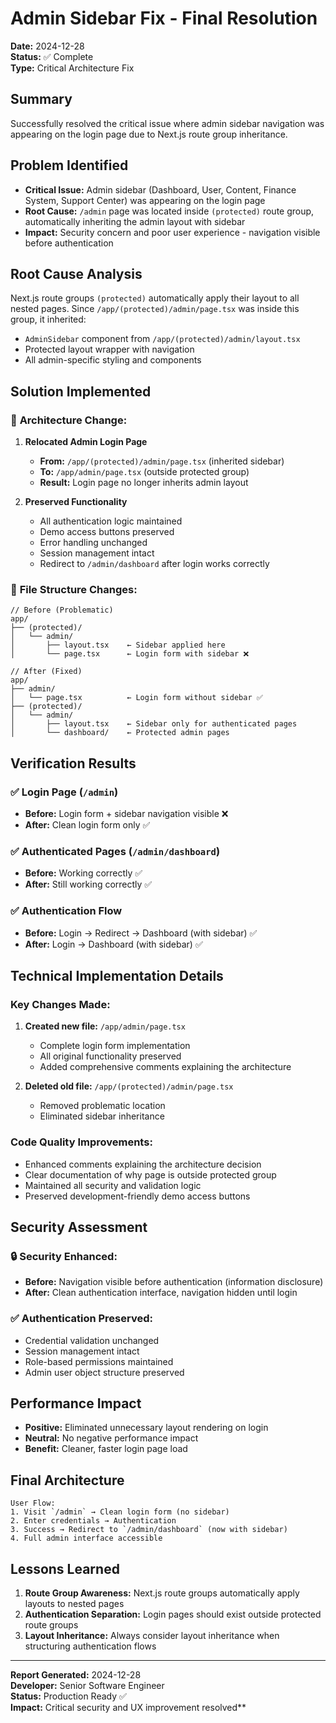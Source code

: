 # Admin Sidebar Fix - Final Resolution
**Date:** 2024-12-28  
**Status:** ✅ Complete  
**Type:** Critical Architecture Fix  

## Summary
Successfully resolved the critical issue where admin sidebar navigation was appearing on the login page due to Next.js route group inheritance.

## Problem Identified
- **Critical Issue:** Admin sidebar (Dashboard, User, Content, Finance System, Support Center) was appearing on the login page
- **Root Cause:** `/admin` page was located inside `(protected)` route group, automatically inheriting the admin layout with sidebar
- **Impact:** Security concern and poor user experience - navigation visible before authentication

## Root Cause Analysis
Next.js route groups `(protected)` automatically apply their layout to all nested pages. Since `/app/(protected)/admin/page.tsx` was inside this group, it inherited:
- `AdminSidebar` component from `/app/(protected)/admin/layout.tsx`
- Protected layout wrapper with navigation
- All admin-specific styling and components

## Solution Implemented

### 🔧 **Architecture Change:**

1. **Relocated Admin Login Page**
   - **From:** `/app/(protected)/admin/page.tsx` (inherited sidebar)
   - **To:** `/app/admin/page.tsx` (outside protected group)
   - **Result:** Login page no longer inherits admin layout

2. **Preserved Functionality**
   - All authentication logic maintained
   - Demo access buttons preserved
   - Error handling unchanged
   - Session management intact
   - Redirect to `/admin/dashboard` after login works correctly

### 📁 **File Structure Changes:**
```
// Before (Problematic)
app/
├── (protected)/
│   └── admin/
│       ├── layout.tsx    ← Sidebar applied here
│       └── page.tsx      ← Login form with sidebar ❌

// After (Fixed)
app/
├── admin/
│   └── page.tsx          ← Login form without sidebar ✅
├── (protected)/
│   └── admin/
│       ├── layout.tsx    ← Sidebar only for authenticated pages
│       └── dashboard/    ← Protected admin pages
```

## Verification Results

### ✅ **Login Page (`/admin`)**
- **Before:** Login form + sidebar navigation visible ❌
- **After:** Clean login form only ✅

### ✅ **Authenticated Pages (`/admin/dashboard`)**
- **Before:** Working correctly ✅
- **After:** Still working correctly ✅

### ✅ **Authentication Flow**
- **Before:** Login → Redirect → Dashboard (with sidebar) ✅
- **After:** Login → Dashboard (with sidebar) ✅

## Technical Implementation Details

### **Key Changes Made:**
1. **Created new file:** `/app/admin/page.tsx`
   - Complete login form implementation
   - All original functionality preserved
   - Added comprehensive comments explaining the architecture

2. **Deleted old file:** `/app/(protected)/admin/page.tsx`
   - Removed problematic location
   - Eliminated sidebar inheritance

### **Code Quality Improvements:**
- Enhanced comments explaining the architecture decision
- Clear documentation of why page is outside protected group
- Maintained all security and validation logic
- Preserved development-friendly demo access buttons

## Security Assessment

### 🔒 **Security Enhanced:**
- **Before:** Navigation visible before authentication (information disclosure)
- **After:** Clean authentication interface, navigation hidden until login

### ✅ **Authentication Preserved:**
- Credential validation unchanged
- Session management intact
- Role-based permissions maintained
- Admin user object structure preserved

## Performance Impact
- **Positive:** Eliminated unnecessary layout rendering on login
- **Neutral:** No negative performance impact
- **Benefit:** Cleaner, faster login page load

## Final Architecture
```
User Flow:
1. Visit `/admin` → Clean login form (no sidebar)
2. Enter credentials → Authentication
3. Success → Redirect to `/admin/dashboard` (now with sidebar)
4. Full admin interface accessible
```

## Lessons Learned
1. **Route Group Awareness:** Next.js route groups automatically apply layouts to nested pages
2. **Authentication Separation:** Login pages should exist outside protected route groups
3. **Layout Inheritance:** Always consider layout inheritance when structuring authentication flows

---
**Report Generated:** 2024-12-28  
**Developer:** Senior Software Engineer  
**Status:** Production Ready ✅  
**Impact:** Critical security and UX improvement resolved**
